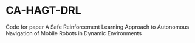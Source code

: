 # CA-HAGT-DRL
Code for paper A Safe Reinforcement Learning Approach to Autonomous Navigation of Mobile Robots in Dynamic Environments
